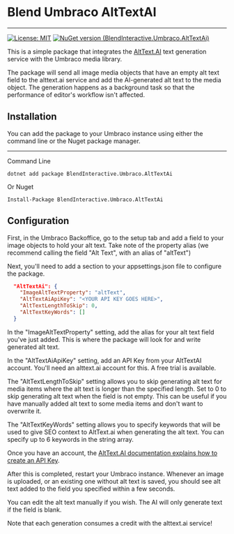 # Blend Umbraco AltTextAI
-----

[![License: MIT](https://img.shields.io/badge/License-MIT-yellow.svg)](https://opensource.org/licenses/MIT)
[![NuGet version (BlendInteractive.Umbraco.AltTextAi)](https://img.shields.io/nuget/v/Our.Umbraco.Blend.Sitemap.svg?style=flat-square)](https://www.nuget.org/packages/BlendInteractive.Umbraco.AltTextAi/)

This is a simple package that integrates the [AltText.AI](https://alttext.ai) text generation 
service with the Umbraco media library.

The package will send all image media objects that have an empty alt text field to the 
alttext.ai service and add the AI-generated alt text to the media object. The generation 
happens as a background task so that the performance of editor's workflow isn't affected.

## Installation

You can add the package to your Umbraco instance using either the command line or the Nuget package manager.

---
Command Line
```
dotnet add package BlendInteractive.Umbraco.AltTextAi
```

Or Nuget
```
Install-Package BlendInteractive.Umbraco.AltTextAi
```

## Configuration

First, in the Umbraco Backoffice, go to the setup tab and add a field to your image objects to 
hold your alt text. Take note of the property alias (we recommend calling the field "Alt Text", 
with an alias of "altText")

Next, you'll need to add a section to your appsettings.json file to configure the package.

```json
  "AltTextAi": {
    "ImageAltTextProperty": "altText",
    "AltTextAiApiKey": "<YOUR API KEY GOES HERE>",
    "AltTextLengthToSkip": 0,
    "AltTextKeyWords": []
  }
```

In the "ImageAltTextProperty" setting, add the alias for your alt text field you've just added. 
This is where the package will look for and write generated alt text.

In the "AltTextAiApiKey" setting, add an API Key from your AltTextAI account. You'll need 
an alttext.ai account for this. A free trial is available. 

The "AltTextLengthToSkip" setting allows you to skip generating alt text for media items where
the alt text is longer than the specified length. Set to 0 to skip generating alt text when the field is not empty.
This can be useful if you have manually added alt text to some media items and don't want to overwrite it.

The "AltTextKeyWords" setting allows you to specify keywords that will be used to give SEO context to
AltText.ai when generating the alt text. You can specify up to 6 keywords in the string array.

Once you have an account, the [AltText.AI documentation explains how to create an API Key](https://alttext.ai/docs/webui/account/#api-keys).

After this is completed, restart your Umbraco instance. Whenever an image is uploaded,
or an existing one without alt text is saved, you should see alt text added to the 
field you specified within a few seconds. 

You can edit the alt text manually if you wish. The AI will only generate text if 
the field is blank.

Note that each generation consumes a credit with the alttext.ai service!


